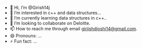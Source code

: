- 👋 Hi, I’m @Girish14j
- 👀 I’m interested in c++ and data structures...
- 🌱 I’m currently learning data structures in c++..
- 💞️ I’m looking to collaborate on Deloitte.
- 📫 How to reach me through email giriishdjoshi14@gmail.com.
- 😄 Pronouns: ...
- ⚡ Fun fact: ...

<!---
Girish14j/Girish14j is a ✨ special ✨ repository because its `README.md` (this file) appears on your GitHub profile.
You can click the Preview link to take a look at your changes.
--->
